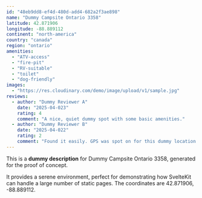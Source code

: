 ```yaml
---
id: "48eb9dd8-ef4d-480d-add4-682a2f3ae898"
name: "Dummy Campsite Ontario 3358"
latitude: 42.871906
longitude: -88.889112
continent: "north-america"
country: "canada"
region: "ontario"
amenities:
  - "ATV-access"
  - "fire-pit"
  - "RV-suitable"
  - "toilet"
  - "dog-friendly"
images:
  - "https://res.cloudinary.com/demo/image/upload/v1/sample.jpg"
reviews:
  - author: "Dummy Reviewer A"
    date: "2025-04-023"
    rating: 4
    comment: "A nice, quiet dummy spot with some basic amenities."
  - author: "Dummy Reviewer B"
    date: "2025-04-022"
    rating: 2
    comment: "Found it easily. GPS was spot on for this dummy location."
---
```


This is a **dummy description** for Dummy Campsite Ontario 3358, generated for the proof of concept.

It provides a serene environment, perfect for demonstrating how SvelteKit can handle a large number of static pages. The coordinates are 42.871906, -88.889112.
